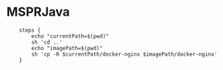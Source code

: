 # MSPRJava
        steps {
            echo "currentPath=$(pwd)"
            sh 'cd ..'
            echo "imagePath=$(pwd)"
            sh 'cp -R $currentPath/docker-nginx $imagePath/docker-nginx'
        }
